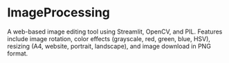# ImageProcessing
A web-based image editing tool using Streamlit, OpenCV, and PIL. Features include image rotation, color effects (grayscale, red, green, blue, HSV), resizing (A4, website, portrait, landscape), and image download in PNG format.
